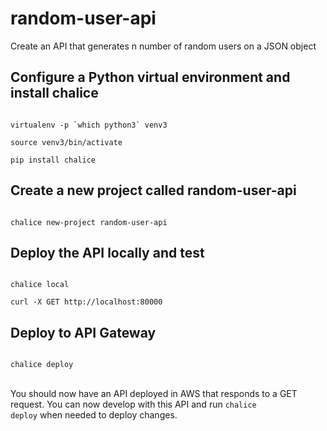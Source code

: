 # random-user-api
Create an API that generates n number of random users on a JSON object

## Configure a Python virtual environment and install chalice
<code>
virtualenv -p `which python3` venv3 <br>
source venv3/bin/activate <br>
pip install chalice
</code>

## Create a new project called random-user-api
<code>
chalice new-project random-user-api
</code>

## Deploy the API locally and test
<code>
chalice local<br>
curl -X GET http://localhost:80000
</code>

## Deploy to API Gateway
<code>
chalice deploy
</code>
<br>

You should now have an API deployed in AWS that responds to a GET request. You can now develop with this API and run <code>chalice deploy</code> when needed to deploy changes.